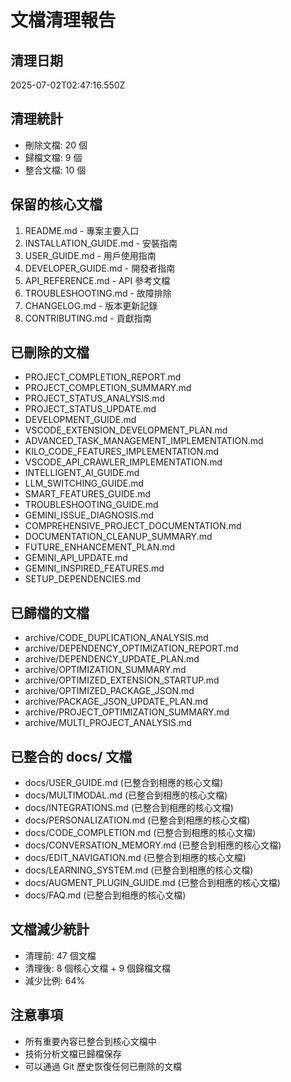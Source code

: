 # 文檔清理報告

## 清理日期
2025-07-02T02:47:16.550Z

## 清理統計
- 刪除文檔: 20 個
- 歸檔文檔: 9 個
- 整合文檔: 10 個

## 保留的核心文檔
1. README.md - 專案主要入口
2. INSTALLATION_GUIDE.md - 安裝指南
3. USER_GUIDE.md - 用戶使用指南
4. DEVELOPER_GUIDE.md - 開發者指南
5. API_REFERENCE.md - API 參考文檔
6. TROUBLESHOOTING.md - 故障排除
7. CHANGELOG.md - 版本更新記錄
8. CONTRIBUTING.md - 貢獻指南

## 已刪除的文檔
- PROJECT_COMPLETION_REPORT.md
- PROJECT_COMPLETION_SUMMARY.md
- PROJECT_STATUS_ANALYSIS.md
- PROJECT_STATUS_UPDATE.md
- DEVELOPMENT_GUIDE.md
- VSCODE_EXTENSION_DEVELOPMENT_PLAN.md
- ADVANCED_TASK_MANAGEMENT_IMPLEMENTATION.md
- KILO_CODE_FEATURES_IMPLEMENTATION.md
- VSCODE_API_CRAWLER_IMPLEMENTATION.md
- INTELLIGENT_AI_GUIDE.md
- LLM_SWITCHING_GUIDE.md
- SMART_FEATURES_GUIDE.md
- TROUBLESHOOTING_GUIDE.md
- GEMINI_ISSUE_DIAGNOSIS.md
- COMPREHENSIVE_PROJECT_DOCUMENTATION.md
- DOCUMENTATION_CLEANUP_SUMMARY.md
- FUTURE_ENHANCEMENT_PLAN.md
- GEMINI_API_UPDATE.md
- GEMINI_INSPIRED_FEATURES.md
- SETUP_DEPENDENCIES.md

## 已歸檔的文檔
- archive/CODE_DUPLICATION_ANALYSIS.md
- archive/DEPENDENCY_OPTIMIZATION_REPORT.md
- archive/DEPENDENCY_UPDATE_PLAN.md
- archive/OPTIMIZATION_SUMMARY.md
- archive/OPTIMIZED_EXTENSION_STARTUP.md
- archive/OPTIMIZED_PACKAGE_JSON.md
- archive/PACKAGE_JSON_UPDATE_PLAN.md
- archive/PROJECT_OPTIMIZATION_SUMMARY.md
- archive/MULTI_PROJECT_ANALYSIS.md

## 已整合的 docs/ 文檔
- docs/USER_GUIDE.md (已整合到相應的核心文檔)
- docs/MULTIMODAL.md (已整合到相應的核心文檔)
- docs/INTEGRATIONS.md (已整合到相應的核心文檔)
- docs/PERSONALIZATION.md (已整合到相應的核心文檔)
- docs/CODE_COMPLETION.md (已整合到相應的核心文檔)
- docs/CONVERSATION_MEMORY.md (已整合到相應的核心文檔)
- docs/EDIT_NAVIGATION.md (已整合到相應的核心文檔)
- docs/LEARNING_SYSTEM.md (已整合到相應的核心文檔)
- docs/AUGMENT_PLUGIN_GUIDE.md (已整合到相應的核心文檔)
- docs/FAQ.md (已整合到相應的核心文檔)

## 文檔減少統計
- 清理前: 47 個文檔
- 清理後: 8 個核心文檔 + 9 個歸檔文檔
- 減少比例: 64%

## 注意事項
- 所有重要內容已整合到核心文檔中
- 技術分析文檔已歸檔保存
- 可以通過 Git 歷史恢復任何已刪除的文檔
